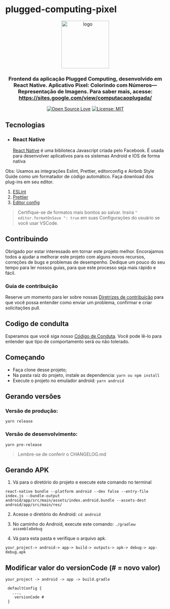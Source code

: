 # plugged-computing-pixel

<p align="center">
  <img src="https://play-lh.googleusercontent.com/Lz2tlMmdJHHHKnd3DxKaSWwJpGp4uuSWVT5X0r6MjAHYZITiJqoB9BHY6JsP2eZIEJI=s180-rw" height="150" width="150" alt="logo" />
</p>

<h3 align="center">
  Frontend da aplicação Plugged Computing, desenvolvido em React Native. Aplicativo Pixel: Colorindo com Números—Representação de Imagens. Para saber mais, acesse: <a href="https://sites.google.com/view/computacaoplugada/">https://sites.google.com/view/computacaoplugada/</a>
</h3>

<div align="center">

[![Open Source Love](https://badges.frapsoft.com/os/v1/open-source.svg?v=103)](https://github.com/ellerbrock/open-source-badges/)
[![License: MIT](https://img.shields.io/badge/License-MIT-green.svg)](https://opensource.org/licenses/MIT)

</div>

## Tecnologias

- ### React Native
  [React Native](https://reactnative.dev/) é uma biblioteca Javascript criada pelo Facebook. É usada para desenvolver aplicativos para os sistemas Android e IOS de forma nativa

Obs: Usamos as integrações Eslint, Prettier, editorconfig e Airbnb Style Guide como um formatador de código automático. Faça download dos plug-ins em seu editor.

1. [ESLint](https://github.com/Microsoft/vscode-eslint)
2. [Prettier](https://github.com/prettier/prettier-vscode)
3. [Editor config](https://github.com/editorconfig/editorconfig-vscode)

> Certifique-se de formatos mais bonitos ao salvar. Insira `" editor.formatOnSave ": true` em suas Configurações do usuário se você usar VSCode.

## Contribuindo

Obrigado por estar interessado em tornar este projeto melhor. Encorajamos todos a ajudar a melhorar este projeto com alguns novos recursos, correções de bugs e problemas de desempenho. Dedique um pouco do seu tempo para ler nossos guias, para que este processo seja mais rápido e fácil.

### Guia de contribuição

Reserve um momento para ler sobre nossas [Diretrizes de contribuição](/.github/CONTRIBUTING.md) para que você possa entender como enviar um problema, confirmar e criar solicitações pull.

## Codigo de condulta

Esperamos que você siga nosso [Código de Conduta](/.github/CODE_OF_CONDUCT.md). Você pode lê-lo para entender que tipo de comportamento será ou não tolerado.

## Começando

- Faça clone desse projeto;
- Na pasta raiz do projeto, instale as dependencia: `yarn ou npm install`
- Execute o projeto no emulador android: `yarn android`

## Gerando versões

### Versão de produção:

`yarn release`

### Versão de desenvolvimento:

`yarn pre-release`

> Lembre-se de conferir o CHANGELOG.md

## Gerando APK

1. Vá para o diretório do projeto e execute este comando no terminal

```
react-native bundle --platform android --dev false --entry-file index.js --bundle-output android/app/src/main/assets/index.android.bundle --assets-dest android/app/src/main/res/
```

2. Acesse o diretório do Android: `cd android`

3. No caminho do Android, execute este comando: `./gradlew assembleDebug`

4. Vá para esta pasta e verifique o arquivo apk.

```
your_project-> android-> app-> build-> outputs-> apk-> debug-> app-debug.apk
```

## Modificar valor do versionCode (# = novo valor)

```
your_project -> android -> app -> build.gradle

 defaultConfig {
   ...,
    versionCode #
 }
```
